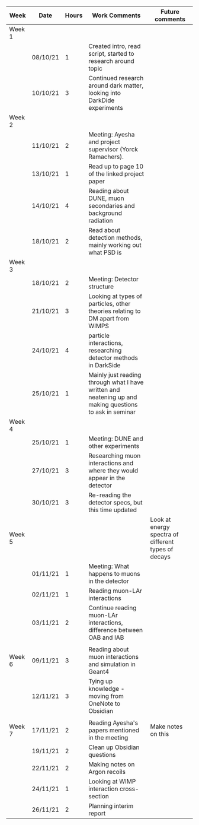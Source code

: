 | Week   | Date     | Hours | Work Comments                                                                                           | Future comments                                     |
| ------ | -------- | ----- | ------------------------------------------------------------------------------------------------------- | --------------------------------------------------- |
| Week 1 |          |       |                                                                                                         |                                                     |
|        | 08/10/21 | 1     | Created intro, read script, started to research around topic                                            |                                                     |
|        | 10/10/21 | 3     | Continued research around dark matter, looking into DarkDide experiments                                |                                                     |
| Week 2 |          |       |                                                                                                         |                                                     |
|        | 11/10/21 | 2     | Meeting: Ayesha and project supervisor (Yorck Ramachers).                                               |                                                     |
|        | 13/10/21 | 1     | Read up to page 10 of the linked project paper                                                          |                                                     |
|        | 14/10/21 | 4     | Reading about DUNE, muon secondaries and background radiation                                           |                                                     |
|        | 18/10/21 | 2     | Read about detection methods, mainly working out what PSD is                                            |                                                     |
| Week 3 |          |       |                                                                                                         |                                                     |
|        | 18/10/21 | 2     | Meeting: Detector structure                                                                             |                                                     |
|        | 21/10/21 | 3     | Looking at types of particles, other theories relating to DM apart from WIMPS                           |                                                     |
|        | 24/10/21 | 4     | particle interactions, researching detector methods in DarkSide                                         |                                                     |
|        | 25/10/21 | 1     | Mainly just reading through what I have written and neatening up and making questions to ask in seminar |                                                     |
| Week 4 |          |       |                                                                                                         |                                                     |
|        | 25/10/21 | 1     | Meeting: DUNE and other experiments                                                                     |                                                     |
|        | 27/10/21 | 3     | Researching muon interactions and where they would appear in the detector                               |                                                     |
|        | 30/10/21 | 3     | Re-reading the detector specs, but this time updated                                                    |                                                     |
| Week 5 |          |       |                                                                                                         | Look at energy spectra of different types of decays |
|        | 01/11/21 | 1     | Meeting: What happens to muons in the detector                                                          |                                                     |
|        | 02/11/21 | 1     | Reading muon-LAr interactions                                                                           |                                                     |
|        | 03/11/21 | 2     | Continue reading muon-LAr interactions, difference between OAB and IAB                                  |                                                     |
|        |          |       |                                                                                                         |                                                     |
| Week 6 | 09/11/21 | 3     | Reading about muon interactions and simulation in Geant4                                                |                                                     |
|        | 12/11/21 | 3     | Tying up knowledge - moving from OneNote to Obsidian                                                    |                                                     |
|        |          |       |                                                                                                         |                                                     |
| Week 7 | 17/11/21 | 2     | Reading Ayesha's papers mentioned in the meeting                                                        | Make notes on this                                  |
|        | 19/11/21 | 2     | Clean up Obsidian questions                                                                             |                                                     |
|        | 22/11/21 | 2     | Making notes on Argon recoils                                                                           |                                                     |
|        | 24/11/21 | 1     | Looking at WIMP interaction cross-section                                                               |                                                     |
|        | 26/11/21 | 2     | Planning interim report                                                                                 |                                                     |
